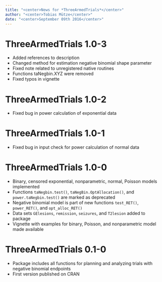 ```yaml
---
title: "<center>News for *ThreeArmedTrials*</center>"
author: "<center>Tobias Mütze</center>"
date: "<center>September 09th 2016</center>"
---
```


# ThreeArmedTrials 1.0-3
* Added references to description
* Changed method for estimation negative binomial shape parameter
* Fixed note related to unregistered native routines
* Functions taNegbin.XYZ were removed 
* Fixed typos in vignette

# ThreeArmedTrials 1.0-2
* Fixed bug in power calculation of exponential data

# ThreeArmedTrials 1.0-1
* Fixed bug in input check for power calculation of normal data

# ThreeArmedTrials 1.0-0

* Binary, censored exponential, nonparametric, normal, Poisson models implemented
* Functions `taNegbin.test()`, `taNegBin.OptAllocation()`, and `power.taNegbin.test()` are marked as deprecated
* Negative binomial model is part of new functions `test_RET()`, `power_RET()`, and `opt_alloc_RET()`
* Data sets `GElesions`, `remission`, `seizures`, and `T2lesion` added to package
* Vignette with examples for binary, Poisson, and nonparametric model made available

# ThreeArmedTrials 0.1-0

* Package includes all functions for planning and analyzing trials with negative binomial endpoints
* First version published on CRAN

